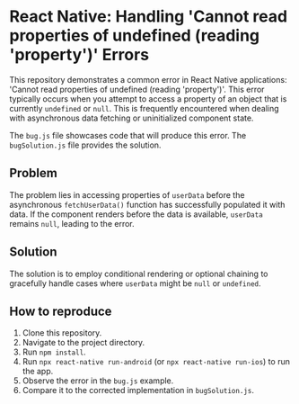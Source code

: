 # React Native: Handling 'Cannot read properties of undefined (reading 'property')' Errors

This repository demonstrates a common error in React Native applications: 'Cannot read properties of undefined (reading 'property')'.  This error typically occurs when you attempt to access a property of an object that is currently `undefined` or `null`. This is frequently encountered when dealing with asynchronous data fetching or uninitialized component state.

The `bug.js` file showcases code that will produce this error. The `bugSolution.js` file provides the solution.

## Problem

The problem lies in accessing properties of `userData` before the asynchronous `fetchUserData()` function has successfully populated it with data.  If the component renders before the data is available, `userData` remains `null`, leading to the error.

## Solution

The solution is to employ conditional rendering or optional chaining to gracefully handle cases where `userData` might be `null` or `undefined`.

## How to reproduce

1. Clone this repository.
2. Navigate to the project directory.
3. Run `npm install`.
4. Run `npx react-native run-android` (or `npx react-native run-ios`) to run the app.
5. Observe the error in the `bug.js` example.
6. Compare it to the corrected implementation in `bugSolution.js`.